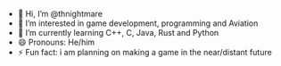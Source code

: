 - 👋 Hi, I’m @thnightmare
- 👀 I’m interested in game development, programming and Aviation
- 🌱 I’m currently learning C++, C, Java, Rust and Python
- 😄 Pronouns: He/him
- ⚡ Fun fact: i am planning on making a game in the near/distant future

<!---
thnightmare/thnightmare is a ✨ special ✨ repository because its `README.md` (this file) appears on your GitHub profile.
You can click the Preview link to take a look at your changes.
--->
